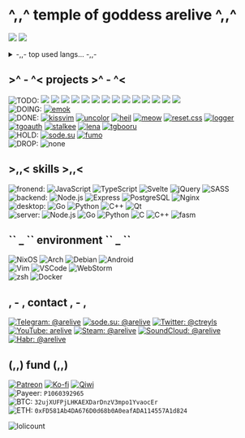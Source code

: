 # ^,,^ temple of goddess arelive ^,,^

<p align="left">
  <img src="https://user-images.githubusercontent.com/36796676/140937667-010ba253-a119-4643-b861-9b547d703302.png" />
  <img src="https://github-readme-stats.vercel.app/api?username=arebaka&theme=nightowl&show_icons=true" />
</p>
<details>
  <summary> -,,- top used langs... -,,- </summary>
  <img src="https://github-readme-stats.vercel.app/api/top-langs/?username=arebaka&theme=nightowl" />
</details>

## >^ - ^< projects >^ - ^<
![TODO: ](https://img.shields.io/badge/TODO-FFFFFF?style=flat)
  ![](https://img.shields.io/badge/-web%20components%20library-gray?style=flat-square)
  ![](https://img.shields.io/badge/-captcha%20service-gray?style=flat-square)
  ![](https://img.shields.io/badge/-platform%20of%20knowledge-gray?style=flat-square)
  ![](https://img.shields.io/badge/-cloud%20for%20media-gray?style=flat-square)
  ![](https://img.shields.io/badge/-dashbord%20for%20Telegram%20chats-gray?style=flat-square)
  ![](https://img.shields.io/badge/-image%20format%20for%20TTY%20and%20colorized%20code%20dumps-gray?style=flat-square)
  ![](https://img.shields.io/badge/-upgrade%20of%20XMPP%20protocol-gray?style=flat-square)
  ![](https://img.shields.io/badge/-URL%20shortener%20with%20useragent%20variator-gray?style=flat-square)
  ![](https://img.shields.io/badge/-web%20search%20engine%20for%20geeks-gray?style=flat-square)
  ![](https://img.shields.io/badge/-simple%20markup%20language%20for%20creating%20formatting%20text-gray?style=flat-square)
  ![](https://img.shields.io/badge/-reactive%20markup%20language-gray?style=flat-square)
  ![](https://img.shields.io/badge/-console%20web%20browser%20using%20native%20reactivity-gray?style=flat-square)
  ![](https://img.shields.io/badge/-MUD%20engine%20for%20messengers-gray?style=flat-square)
  ![](https://img.shields.io/badge/-text/code%20editor%20of%20my%20dreams-gray?style=flat-square)  
![DOING: ](https://img.shields.io/badge/DOING-FFFFFF?style=flat)
  [![emok](https://img.shields.io/badge/emok-JS-yellow?style=flat-square)](https://github.com/arebaka/emok)  
![DONE: ](https://img.shields.io/badge/DONE-FFFFFF?style=flat)
  [![kissvim](https://img.shields.io/badge/kissvim-Vim-brightgreen?style=flat-square)](https://github.com/arebaka/kissvim)
  [![uncolor](https://img.shields.io/badge/uncolor-sh-green?style=flat-square)](https://github.com/arebaka/uncolor)
  [![heil](https://img.shields.io/badge/heil-sh-green?style=flat-square)](https://github.com/arebaka/heil)
  [![meow](https://img.shields.io/badge/meow-sh-green?style=flat-square)](https://github.com/arebaka/meow)
  [![reset.css](https://img.shields.io/badge/reset.css-CSS-blueviolet?style=flat-square)](https://github.com/arebaka/reset.css)
  [![logger](https://img.shields.io/badge/logger-TS-blue?style=flat-square)](https://github.com/arebaka/logger)
  [![tgoauth](https://img.shields.io/badge/tgoauth-JS-yellow?style=flat-square)](https://github.com/arebaka/tgoauth)
  [![stalkee](https://img.shields.io/badge/stalkee-JS-yellow?style=flat-square)](https://github.com/arebaka/stalkee)
  [![lena](https://img.shields.io/badge/lena-JS-yellow?style=flat-square)](https://github.com/arebaka/lena)
  [![tgbooru](https://img.shields.io/badge/tgbooru-JS-yellow?style=flat-square)](https://github.com/arebaka/tgbooru)  
![HOLD: ](https://img.shields.io/badge/HOLD-FFFFFF?style=flat)
  [![sode.su](https://img.shields.io/badge/-sode.su-7D80B8?style=flat-square)](https://github.com/arebaka/sode.su)
  [![fumo](https://img.shields.io/badge/fumo-JS-yellow?style=flat-square)](https://github.com/arebaka/fumo)  
![DROP: ](https://img.shields.io/badge/DROP-FFFFFF?style=flat)
  ![none](https://img.shields.io/badge/404%20Not%20Found-black?style=flat-square)

## >,,< skills >,,<
![fronend: ](https://img.shields.io/badge/frontend-FFFFFF?style=flat)
![JavaScript](https://img.shields.io/badge/JavaScript-F7DF1E?style=flat-square&logo=javascript&logoColor=black)
![TypeScript](https://img.shields.io/badge/TypeScript-007ACC?style=flat-square&logo=typescript&logoColor=white)
![Svelte](https://img.shields.io/badge/Svelte-4A4A55?style=flat-square&logo=svelte&logoColor=FF3E00)
![jQuery](https://img.shields.io/badge/jQuery-0769AD?style=flat-square&logo=jquery&logoColor=white)
![SASS](https://img.shields.io/badge/Sass-CC6699?style=flat-square&logo=sass&logoColor=white)  
![backend: ](https://img.shields.io/badge/backend-FFFFFF?style=flat)
![Node.js](https://img.shields.io/badge/Node.js-43853D?style=flat-square&logo=node.js&logoColor=white)
![Express](https://img.shields.io/badge/Express-3D4A55?style=flat-square&logo=express&logoColor=white)
![PostgreSQL](https://img.shields.io/badge/PostgreSQL-316192?style=flat-square&logo=postgresql&logoColor=white)
![Nginx](https://img.shields.io/badge/Nginx-009900?style=flat-square&logo=sass&logoColor=white)  
![desktop: ](https://img.shields.io/badge/desktop-FFFFFF?style=flat)
![Go](https://img.shields.io/badge/Go-00ADD8?style=flat-square&logo=go&logoColor=white)
![Python](https://img.shields.io/badge/Python-14354C?style=flat-square&logo=python&logoColor=white)
![C++](https://img.shields.io/badge/C%2B%2B-00599C?style=flat-square&logo=c%2B%2B&logoColor=white)
![Qt](https://img.shields.io/badge/Qt-41C551?style=flat-square&logo=qt&logoColor=white)  
![server: ](https://img.shields.io/badge/server-FFFFFF?style=flat)
![Node.js](https://img.shields.io/badge/Node.js-43853D?style=flat-square&logo=node.js&logoColor=white)
![Go](https://img.shields.io/badge/Go-00ADD8?style=flat-square&logo=go&logoColor=white)
![Python](https://img.shields.io/badge/Python-14354C?style=flat-square&logo=python&logoColor=white)
![C](https://img.shields.io/badge/C-00599C?style=flat-square&logo=c&logoColor=white)
![C++](https://img.shields.io/badge/C%2B%2B-00599C?style=flat-square&logo=c%2B%2B&logoColor=white)
![fasm](https://img.shields.io/badge/fasm-A8BCE0?style=flat-square&logo=flat-asembler&logoColor=white)

## \`\` _ \`\` environment \`\` _ \`\`
![NixOS](https://img.shields.io/badge/NixOS-5277C3?style=flat-square&logo=nixos&logoColor=white)
![Arch](https://img.shields.io/badge/Arch-1793D1?style=flat-square&logo=arch-linux&logoColor=white)
![Debian](https://img.shields.io/badge/Debian-A80030?style=flat-square&logo=debian&logoColor=white)
![Android](https://img.shields.io/badge/Android-3DDC84?style=flat-square&logo=android&logoColor=white)  
![Vim](https://img.shields.io/badge/Vim-007f00?style=flat-square&logo=vim&logoColor=white)
![VSCode](https://img.shields.io/badge/VSCode-0066B8?style=flat-square&logo=visual-studio-code&logoColor=white)
![WebStorm](https://img.shields.io/badge/WebStorm-28b8a0?style=flat-square&logo=webstorm&logoColor=white)  
![zsh](https://img.shields.io/badge/zsh-008000?style=flat-square&logo=gnu-bash&logoColor=white)
![Docker](https://img.shields.io/badge/Docker-007bff?style=flat-square&logo=docker&logoColor=white)

## , - , contact , - ,
[![Telegram: @arelive](https://img.shields.io/badge/Telegram-2CA5E0?style=for-the-badge&logo=telegram&logoColor=white)](https://t.me/arelive)
[![sode.su: @arelive](https://img.shields.io/badge/sode.su-7D80B8?style=for-the-badge&logo=sode.su&logoColor=white)](https://sode.su/arelive)
[![Twitter: @ctreyls](https://img.shields.io/badge/Twitter-1DA1F2?style=for-the-badge&logo=twitter&logoColor=white)](https://twitter.com/ctreyls)
[![YouTube: arelive](https://img.shields.io/badge/YouTube-FF0000?style=for-the-badge&logo=youtube&logoColor=white)](https://www.youtube.com/channel/UCo1U2_PPPjgvJCFpAiqpiYg)
[![Steam: @arelive](https://img.shields.io/badge/Steam-000000?style=for-the-badge&logo=steam&logoColor=white)](https://steamcommunity.com/id/arelive)
[![SoundCloud: @arelive](https://img.shields.io/badge/SoundCloud-FF3300?style=for-the-badge&logo=soundcloud&logoColor=white)](https://soundcloud.com/arelive)
[![Habr: @arelive](https://img.shields.io/badge/Habr-80A1B2?style=for-the-badge&logo=habr&logoColor=white)](https://habr.com/ru/users/arelive/)

## ($,,$) fund ($,,$)
[![Patreon](https://img.shields.io/badge/Patreon-F96854?style=flat&logo=patreon&logoColor=white)](https://www.patreon.com/arelive)
[![Ko-fi](https://img.shields.io/badge/Ko--fi-F16061?style=flat&logo=ko-fi&logoColor=white)](https://ko-fi.com/arelive)
[![Qiwi](https://img.shields.io/badge/QIWI-FF8C00?style=flat&loto=qiwi&logoColor=white)](https://qiwi.com/p/79300704035)  
![Payeer: ](https://img.shields.io/badge/Payeer-4F95D3?style=flat&logo=payeer&logoColor=white) `P1060392965`  
![BTC: ](https://img.shields.io/badge/BTN-000000?style=flat&logo=bitcoin&logoColor=white) `32ujXUFPjLHKAEXDarDnzV3mpo1YvaocEr`  
![ETH: ](https://img.shields.io/badge/ETH-000000?style=flat&logo=ethereum&logoColor=white) `0xFD581Ab4DA676D0d68b0A0eafADA114557A1d824`

![lolicount](https://count.getloli.com/get/@arebaka?theme=rule34)

<!--
**arebaka/arebaka** is a ✨ _special_ ✨ repository because its `README.md` (this file) appears on your GitHub profile.

Here are some ideas to get you started:

- 🔭 I’m currently working on ...
- 🌱 I’m currently learning ...
- 👯 I’m looking to collaborate on ...
- 🤔 I’m looking for help with ...
- 💬 Ask me about ...
- 📫 How to reach me: ...
- 😄 Pronouns: ...
- ⚡ Fun fact: ...
-->
